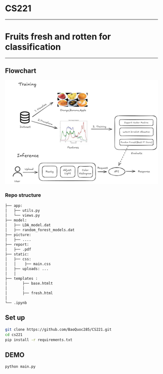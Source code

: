# CS221
----
# Fruits fresh and rotten for classification
----
## Flowchart 
<img src = "./picture/2.png" alt ="flowchart" width = "700"/>

### Repo structure
```
├── app: 
│   ├── utils.py
│   └── views.py
├── model:
│   ├── LDA_model.dat
│   ├── random_forest_models.dat
├── picture: 
│   ├── ....
├── report:
│   ├── .pdf
├── static:
│   ├── css:
│   │    ├── main.css
│   ├── uploads: ...
│   │ 
├── templates :
│       ├── base.htmlt
│       │    
│       ├── fresh.html
│ 
└── .ipynb      
```
## Set up
```bash
git clone https://github.com/BaoQuoc285/CS221.git
cd cs221
pip install -r requirements.txt
```
## DEMO
```DEMO
python main.py
```


